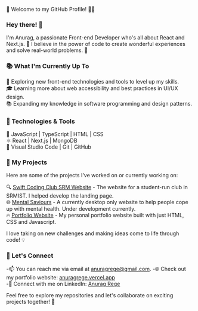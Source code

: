 👋 Welcome to my GitHub Profile! 👨‍💻

### Hey there! 👋

I'm Anurag, a passionate Front-end Developer who's all about React and Next.js. 🚀 I believe in the power of code to create wonderful experiences and solve real-world problems. 🌟

### 📚 What I'm Currently Up To

🌱 Exploring new front-end technologies and tools to level up my skills.<br/>
🎓 Learning more about web accessibility and best practices in UI/UX design.<br/>
📚 Expanding my knowledge in software programming and design patterns.<br/>

### 🔧 Technologies & Tools

🚀 JavaScript | TypeScript | HTML | CSS<br/>
⚛️ React | Next.js | MongoDB<br/>
🔧 Visual Studio Code | Git | GitHub<br/>

### 🚀 My Projects

Here are some of the projects I've worked on or currently working on:

🔍 [Swift Coding Club SRM Website](https://sccwebsite.netlify.app/) - The website for a student-run club in SRMIST. I helped develop the landing page.<br/>
🌐 [Mental Saviours](https://mentalsaviours.vercel.app/) - A currently desktop only website to help people cope up with mental health. Under development currently.<br/>
🔥 [Portfolio Website](anuragrege.vercel.app) - My personal portfolio website built with just HTML, CSS and Javascript.<br/>

I love taking on new challenges and making ideas come to life through code! 💡

### 🤝 Let's Connect

-📫 You can reach me via email at anuragrege@gmail.com.
-🌐 Check out my portfolio website: [anuragrege.vercel.app](anuragrege.vercel.app)<br/>
-💼 Connect with me on LinkedIn: [Anurag Rege](https://www.linkedin.com/in/anurag-rege-820703251/)</br>

Feel free to explore my repositories and let's collaborate on exciting projects together! 🤗

<!--
**anuragrege/anuragrege** is a ✨ _special_ ✨ repository because its `README.md` (this file) appears on your GitHub profile.

Here are some ideas to get you started:

- 🔭 I’m currently working on ...
- 🌱 I’m currently learning ...
- 👯 I’m looking to collaborate on ...
- 🤔 I’m looking for help with ...
- 💬 Ask me about ...
- 📫 How to reach me: ...
- 😄 Pronouns: ...
- ⚡ Fun fact: ...
-->
